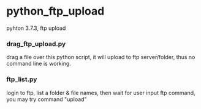 # python_ftp_upload
pyhton 3.7.3, ftp upload  


### drag_ftp_upload.py  
drag a file over this python script, it will upload to ftp server/folder, thus no command line is working.


### ftp_list.py  
login to ftp, list a folder & file names, then wait for user input ftp command, you may try command "upload"  
